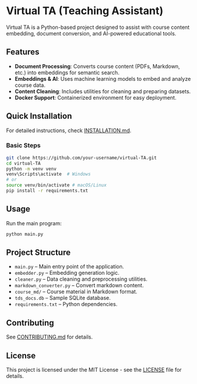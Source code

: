 # Virtual TA (Teaching Assistant)

Virtual TA is a Python-based project designed to assist with course content embedding, document conversion, and AI-powered educational tools.

## Features
- **Document Processing**: Converts course content (PDFs, Markdown, etc.) into embeddings for semantic search.
- **Embeddings & AI**: Uses machine learning models to embed and analyze course data.
- **Content Cleaning**: Includes utilities for cleaning and preparing datasets.
- **Docker Support**: Containerized environment for easy deployment.

## Quick Installation
For detailed instructions, check [INSTALLATION.md](INSTALLATION.md).

### Basic Steps
```bash
git clone https://github.com/your-username/virtual-TA.git
cd virtual-TA
python -m venv venv
venv\Scripts\activate  # Windows
# or
source venv/bin/activate # macOS/Linux
pip install -r requirements.txt
```

## Usage
Run the main program:
```bash
python main.py
```

## Project Structure
- `main.py` – Main entry point of the application.
- `embedder.py` – Embedding generation logic.
- `cleaner.py` – Data cleaning and preprocessing utilities.
- `markdown_converter.py` – Convert markdown content.
- `course_md/` – Course material in Markdown format.
- `tds_docs.db` – Sample SQLite database.
- `requirements.txt` – Python dependencies.

## Contributing
See [CONTRIBUTING.md](CONTRIBUTING.md) for details.

## License
This project is licensed under the MIT License - see the [LICENSE](LICENSE) file for details.
